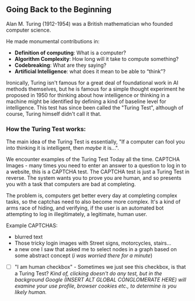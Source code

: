 ## Going Back to the Beginning
Alan M. Turing (1912-1954) was a British mathematician who founded computer science.

He made monumental contributions in:
- **Definition of computing**: What is a computer?
- **Algorithm Complexity**: How long will it take to compute something?
- **Codebreaking**: What are they saying?
- **Artificial Intelligence**: what does it mean to be able to “think”?

Ironically, Turing isn't famous for a great deal of foundational work in AI methods themselves, but he is famous for a simple thought experiment he proposed in 1950 for thinking about how intelligence or thinking in a machine might be identified by defining a kind of baseline level for intelligence. This test has since been called the "Turing Test", although of course, Turing himself didn't call it that. 

### How the Turing Test works:
The main idea of the Turing Test is essentially, "If a computer can fool you into thinking it is intelligent, then *maybe* it is...".


We encounter examples of the Turing Test Today all the time. CAPTCHA Images - many times you need to enter an answer to a question to log in to a website, this is a CAPTCHA test. The CAPTCHA test is just a Turing Test in reverse. The system wants you to prove you are human, and so presents you with a task that computers are bad at completing. 

The problem is, computers get better every day at completing complex tasks, so the captchas need to also become more complex. It's a kind of arms race of hiding, and verifying, if the user is an automated bot attempting to log in illegitimately, a legitimate, human user.

Example CAPTCHAS:
- blurred text 
- Those tricky login images with Street signs, motorcycles, stairs...
- a new one I saw that asked me to select nodes in a graph based on some abstract concept (*i was worried there for a minute*)
- [ ] "I am human checkbox" - Sometimes we just see this checkbox, is that a Turing Test? *Kind of, clicking doesn't do any test, but in the background Google (INSERT  ALT GLOBAL CONGLOMERATE HERE) will examine your use profile, browser cookies etc., to determine is you likely human.*

